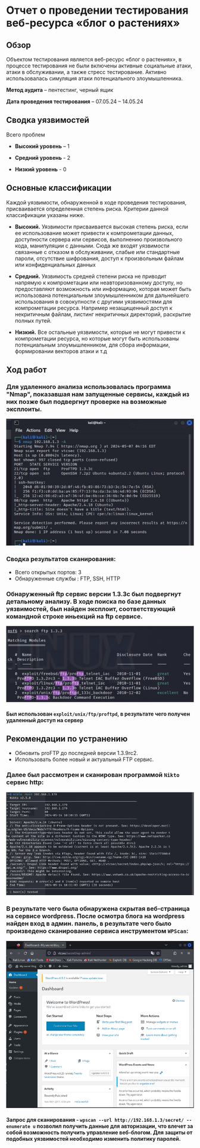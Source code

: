 # Отчет о проведении тестирования веб-ресурса «блог о растениях»

## Обзор
Объектом тестирования является веб-ресурс «блог о растениях», в процессе тестирования не были включены активные социальные атаки, атаки в обслуживании, а также стресс тестирование. Активно использовалась симуляция атаки потенциального злоумышленника.

**Метод аудита** – пентестинг, черный ящик

**Дата проведения тестирования** – 07.05.24 – 14.05.24
## **Сводка уязвимостей**
Всего проблем 

- **Высокий уровень** – 1

- **Средний уровень** - 2

- **Низкий уровень** - 0


## Основные классификации

Каждой уязвимости, обнаруженной в ходе проведения тестирования, присваивается определенная степень риска. Критерии данной классификации указаны ниже. 

- **Высокий.**
Уязвимости присваивается высокая степень риска, если ее использование может привести к компрометации данных, доступности сервера или сервисов, выполнению произвольного кода, манипуляции с данными. Сюда же входят уязвимости связанные с отказом в обслуживании, слабые или стандартные пароли, отсутствие шифрования, доступ к произвольным файлам или конфиденциальных данных

- **Средний.**
Уязвимость средней степени риска не приводит напрямую к компрометации или неавторизованному доступу, но предоставляют возможность или информацию, которая может быть использована потенциальным злоумышленником для дальнейшего использования в совокупности с другими уязвимостями для компрометации ресурса. Например незащищенный доступ к некритичным файлам, листинг некритичных директорий, раскрытие полных путей.

- **Низкий.**
Все остальные уязвимости, которые не могут привести к компрометации ресурса, но которые могут быть использованы потенциальным злоумышленником, для сбора информации, формировании векторов атаки и т.д





## Ход работ 
### Для удаленного анализа использовалась программа "Nmap", показавшая нам запущенные сервисы, каждый из них позже был подвергнут проверке на возможные эксплоиты.

![Результат анализа](https://github.com/Maksim1409/folder/blob/main/photos/1.jpg)

### Сводка результатов сканирования:
- Всего открытых портов: 3
- Обнаруженные службы : FTP, SSH, HTTP

### Обнаруженный ftp сервис версии 1.3.3c был подвергнут детальному анализу. В ходе поиска по базе данных уязвимостей, был найден эксплоит, соответствующий командной строке иньекций на ftp сервисе.
 
![Найденный эксплоит](https://github.com/Maksim1409/folder/blob/main/photos/2.jpg)









#### Был использован  ```exploit/unix/ftp/proftpd```, в результате чего получен удаленный доступ на сервер


## Рекомендации по устранению
- Обновить proFTP до последней версии 1.3.9rc2.
- Использовать более новый и актуальный FTP сервис.


### Далее был рассмотрен и сканирован программой `Nikto` сервис http:

![Сканирование сервиса HTTP](https://github.com/Maksim1409/folder/blob/main/photos/3.png)

### В результате чего была обнаружена скрытая веб-страница на сервисе wordpress. После осмотра блога на wordpress найден вход в админ. панель, в результате чего было произведено сканирование сервиса инструментом `WPScan`:

![Сканирование сервиса HTTP](https://github.com/Maksim1409/folder/blob/main/photos/4.png)

#### Запрос для сканирования - `wpscan --url http://192.168.1.3/secret/ --enumerate u` позволил получить данные для авторизации, что влечет за собой возможность получить управление веб-блогом. Для защиты от подобных уязвимостей необходимо изменить политику паролей.


